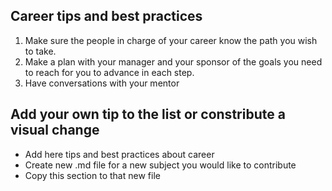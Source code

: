 ## Career tips and best practices

1. Make sure the people in charge of your career know the path you wish to take.
1. Make a plan with your manager and your sponsor of the goals you need to reach for you to advance in each step.
1. Have conversations with your mentor

## Add your own tip to the list or constribute a visual change

- Add here tips and best practices about career
- Create new .md file for a new subject you would like to contribute
- Copy this section to that new file
